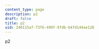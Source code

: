 ```yaml
---
content_type: page
description: p2
draft: false
title: p2
uid: 240115a7-73f6-499f-9fdb-b4fd144ae128
---
```

p2
